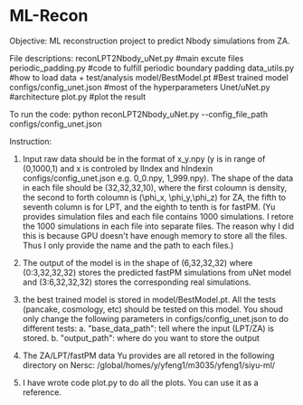# ML-Recon 
Objective:
ML reconstruction project to predict Nbody simulations from ZA.

File descriptions:
reconLPT2Nbody_uNet.py #main excute files
periodic_padding.py #code to fulfill periodic boundary padding
data_utils.py #how to load data + test/analysis
model/BestModel.pt #Best trained model
configs/config_unet.json #most of the hyperparameters
Unet/uNet.py #architecture
plot.py #plot the result

To run the code:
python reconLPT2Nbody_uNet.py --config_file_path configs/config_unet.json

Instruction:
1. Input raw data should be in the format of x_y.npy (y is in range of (0,1000,1) and x is controled by lIndex and hIndexin configs/config_unet.json  e.g. 0_0.npy, 1_999.npy). The shape of the data in each file should be (32,32,32,10), where the first coloumn is density, the second to forth coloumn is (\phi_x, \phi_y,\phi_z) for ZA, the fifth to seventh column is for LPT, and the eighth to tenth is for fastPM. 
(Yu provides simulation files and each file contains 1000 simulations. I retore the 1000 simulations in each file into separate files. The reason why I did this is because GPU doesn't have enough memory to store all the files. Thus I only provide the name and the path to each files.)

2. The output of the model is in the shape of (6,32,32,32) where (0:3,32,32,32) stores the predicted fastPM simulations from uNet model and (3:6,32,32,32) stores the corresponding real simulations.

3. the best trained model is stored in model/BestModel.pt. All the tests (pancake, cosmology, etc) should be tested on this model. 
You shoud only change the following parameters in configs/config_unet.json to do different tests:
	a. "base_data_path": tell where the input (LPT/ZA) is stored.
	b. "output_path":  where do you want to store the output

4. The ZA/LPT/fastPM data Yu provides are all retored in the following directory on Nersc: /global/homes/y/yfeng1/m3035/yfeng1/siyu-ml/

5. I have wrote code plot.py to do all the plots. You can use it as a reference. 
